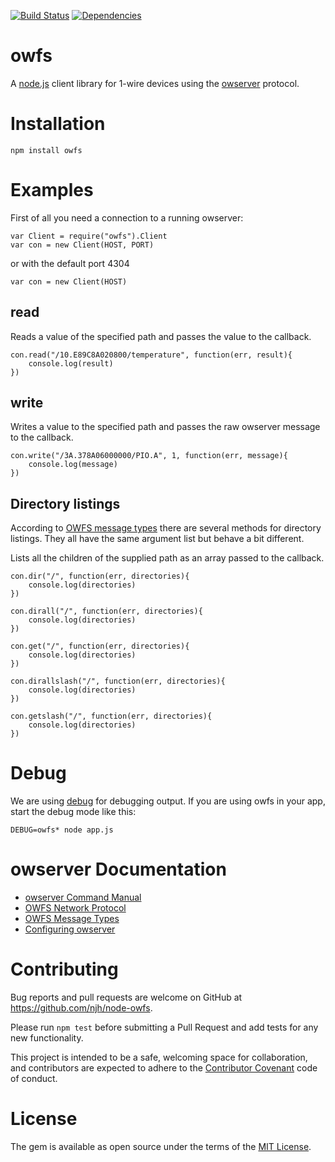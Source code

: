 [![Build Status](https://travis-ci.org/njh/node-owfs.png)](https://travis-ci.org/njh/node-owfs)
[![Dependencies](https://david-dm.org/njh/node-owfs.png)](https://david-dm.org/njh/node-owfs)

owfs
====

A [node.js] client library for 1-wire devices using the [owserver] protocol.

Installation
============

    npm install owfs

Examples
========

First of all you need a connection to a running owserver:

    var Client = require("owfs").Client
    var con = new Client(HOST, PORT)

or with the default port 4304

    var con = new Client(HOST)

read
----
Reads a value of the specified path and passes the value to the callback.

    con.read("/10.E89C8A020800/temperature", function(err, result){
        console.log(result)
    })

write
-----
Writes a value to the specified path and passes the raw owserver message to the callback.

    con.write("/3A.378A06000000/PIO.A", 1, function(err, message){
        console.log(message)
    })

Directory listings
------------------
According to [OWFS message types](http://owfs.org/index.php?page=owserver-message-types) there are several methods for directory listings. They all have the same argument list but behave a bit different.

Lists all the children of the supplied path as an array passed to the callback.

    con.dir("/", function(err, directories){
        console.log(directories)
    })

    con.dirall("/", function(err, directories){
        console.log(directories)
    })

    con.get("/", function(err, directories){
        console.log(directories)
    })

    con.dirallslash("/", function(err, directories){
        console.log(directories)
    })

    con.getslash("/", function(err, directories){
        console.log(directories)
    })

Debug
=====
We are using [debug] for debugging output. If you are using owfs in your app, start the debug mode like this:

    DEBUG=owfs* node app.js

owserver Documentation
======================

* [owserver Command Manual](http://owfs.org/index.php?page=owserver)
* [OWFS Network Protocol](http://owfs.org/index.php?page=owserver-protocol)
* [OWFS Message Types](http://owfs.org/index.php?page=owserver-message-types)
* [Configuring owserver](http://owfs.org/index.php?page=configuration-file)


Contributing
============

Bug reports and pull requests are welcome on GitHub at https://github.com/njh/node-owfs.

Please run ```npm test``` before submitting a Pull Request and add tests for any new functionality.

This project is intended to be a safe, welcoming space for collaboration, and contributors are expected to adhere to the [Contributor Covenant] code of conduct.


License
=======

The gem is available as open source under the terms of the [MIT License].


[node.js]:     https://nodejs.org/
[owserver]:    http://owfs.org/index.php?page=owserver
[debug]:       https://github.com/visionmedia/debug
[MIT License]: http://opensource.org/licenses/MIT
[Contributor Covenant]: http://contributor-covenant.org
